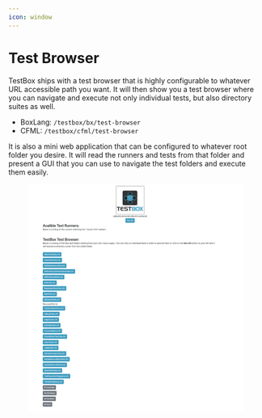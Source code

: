 ```yaml
---
icon: window
---
```


# Test Browser

TestBox ships with a test browser that is highly configurable to whatever URL accessible path you want. It will then show you a test browser where you can navigate and execute not only individual tests, but also directory suites as well.

* BoxLang: `/testbox/bx/test-browser`
* CFML: `/testbox/cfml/test-browser`

It is also a mini web application that can be configured to whatever root folder you desire.  It will read the runners and tests from that folder and present a GUI that you can use to navigate the test folders and execute them easily.

<figure><img src="../../.gitbook/assets/image (5).png" alt=""><figcaption></figcaption></figure>
